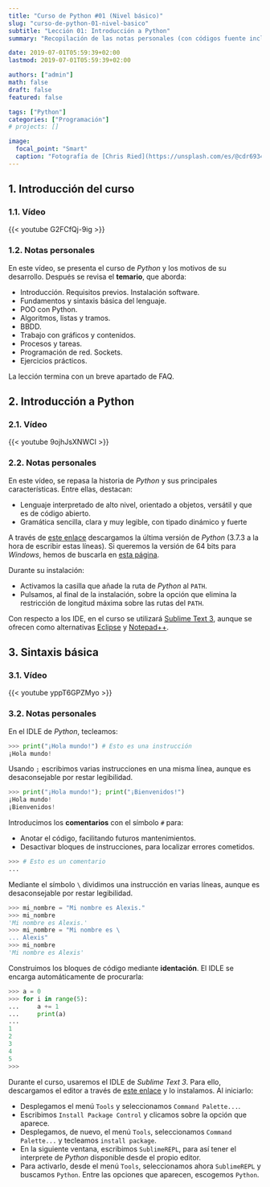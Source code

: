 ```yaml
---
title: "Curso de Python #01 (Nivel básico)"
slug: "curso-de-python-01-nivel-basico"
subtitle: "Lección 01: Introducción a Python"
summary: "Recopilación de las notas personales (con códigos fuente incluidos) tomadas durante la realización del recomendable curso 'Python desde 0', disponible en la plataforma YouTube y ofrecido por el canal 'Píldoras Informáticas'."

date: 2019-07-01T05:59:39+02:00
lastmod: 2019-07-01T05:59:39+02:00

authors: ["admin"]
math: false
draft: false
featured: false

tags: ["Python"]
categories: ["Programación"]
# projects: []

image:
  focal_point: "Smart"
  caption: "Fotografía de [Chris Ried](https://unsplash.com/es/@cdr6934), disponible en [Unsplash](https://unsplash.com/es/fotos/ieic5Tq8YMk)."
---
```


## 1. Introducción del curso

### 1.1. Vídeo

{{< youtube G2FCfQj-9ig >}}

### 1.2. Notas personales

En este vídeo, se presenta el curso de *Python* y los motivos de su desarrollo. Después se revisa el **temario**, que aborda:

- Introducción. Requisitos previos. Instalación software.
- Fundamentos y sintaxis básica del lenguaje.
- POO con Python.
- Algoritmos, listas y tramos.
- BBDD.
- Trabajo con gráficos y contenidos.
- Procesos y tareas.
- Programación de red. Sockets.
- Ejercicios prácticos.

La lección termina con un breve apartado de FAQ.

## 2. Introducción a Python

### 2.1. Vídeo

{{< youtube 9ojhJsXNWCI >}}

### 2.2. Notas personales

En este vídeo, se repasa la historia de *Python* y sus principales características. Entre ellas, destacan:

- Lenguaje interpretado de alto nivel, orientado a objetos, versátil y que es de código abierto.
- Gramática sencilla, clara y muy legible, con tipado dinámico y fuerte

A través de [este enlace](https://www.python.org/downloads/) descargamos la última versión de *Python* (3.7.3 a la hora de escribir estas líneas). Si queremos la versión de 64 bits para *Windows*, hemos de buscarla en [esta página](https://www.python.org/downloads/windows/).

Durante su instalación:

- Activamos la casilla que añade la ruta de *Python* al `PATH`.
- Pulsamos, al final de la instalación, sobre la opción que elimina la restricción de longitud máxima sobre las rutas del `PATH`.

Con respecto a los IDE, en el curso se utilizará [Sublime Text 3](https://www.sublimetext.com/3), aunque se ofrecen como alternativas [Eclipse](https://www.eclipse.org/ide/) y [Notepad++](https://notepad-plus-plus.org/).

## 3. Sintaxis básica

### 3.1. Vídeo

{{< youtube yppT6GPZMyo >}}

### 3.2. Notas personales

En el IDLE de *Python*, tecleamos:

```python
>>> print("¡Hola mundo!") # Esto es una instrucción
¡Hola mundo!
```

Usando `;` escribimos varias instrucciones en una misma línea, aunque es desaconsejable por restar legibilidad.

```python
>>> print("¡Hola mundo!"); print("¡Bienvenidos!")
¡Hola mundo!
¡Bienvenidos!
```

Introducimos los **comentarios** con el símbolo `#` para:

- Anotar el código, facilitando futuros mantenimientos.
- Desactivar bloques de instrucciones, para localizar errores cometidos.

```python
>>> # Esto es un comentario
... 
```

Mediante el símbolo `\` dividimos una instrucción en varias líneas, aunque es desaconsejable por restar legibilidad.

```python
>>> mi_nombre = "Mi nombre es Alexis."
>>> mi_nombre
'Mi nombre es Alexis.'
>>> mi_nombre = "Mi nombre es \
... Alexis"
>>> mi_nombre
'Mi nombre es Alexis'
```

Construimos los bloques de código mediante **identación**. El IDLE se encarga automáticamente de procurarla:

```python
>>> a = 0
>>> for i in range(5):
...     a += 1
...     print(a)
... 
1
2
3
4
5
>>> 
```

Durante el curso, usaremos el IDLE de *Sublime Text 3*. Para ello, descargamos el editor a través de [este enlace](https://www.sublimetext.com/3) y lo instalamos. Al iniciarlo:

- Desplegamos el menú `Tools` y seleccionamos `Command Palette...`.
- Escribimos `Install Package Control` y clicamos sobre la opción que aparece.
- Desplegamos, de nuevo, el menú `Tools`, seleccionamos `Command Palette...` y tecleamos `install package`.
- En la siguiente ventana, escribimos `SublimeREPL`, para así tener el interprete de *Python* disponible desde el propio editor.
- Para activarlo, desde el menú `Tools`, seleccionamos ahora `SublimeREPL` y buscamos `Python`. Entre las opciones que aparecen, escogemos `Python`.
